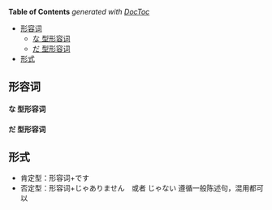 <!-- START doctoc generated TOC please keep comment here to allow auto update -->
<!-- DON'T EDIT THIS SECTION, INSTEAD RE-RUN doctoc TO UPDATE -->
**Table of Contents**  *generated with [DocToc](https://github.com/thlorenz/doctoc)*

- [形容词](#%E5%BD%A2%E5%AE%B9%E8%AF%8D)
    - [な 型形容词](#%E3%81%AA-%E5%9E%8B%E5%BD%A2%E5%AE%B9%E8%AF%8D)
    - [だ 型形容词](#%E3%81%A0-%E5%9E%8B%E5%BD%A2%E5%AE%B9%E8%AF%8D)
- [形式](#%E5%BD%A2%E5%BC%8F)

<!-- END doctoc generated TOC please keep comment here to allow auto update -->

## 形容词

#### な 型形容词

#### だ 型形容词

## 形式

- 肯定型：形容词+です
- 否定型：形容词+じゃありません　或者 じゃない 遵循一般陈述句，混用都可以
